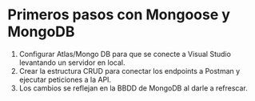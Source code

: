 # Primeros pasos con Mongoose y MongoDB

1. Configurar Atlas/Mongo DB para que se conecte a Visual Studio levantando un servidor en local.
2. Crear la estructura CRUD para conectar los endpoints a Postman y ejecutar peticiones a la API.
3. Los cambios se reflejan en la BBDD de MongoDB al darle a refrescar.
